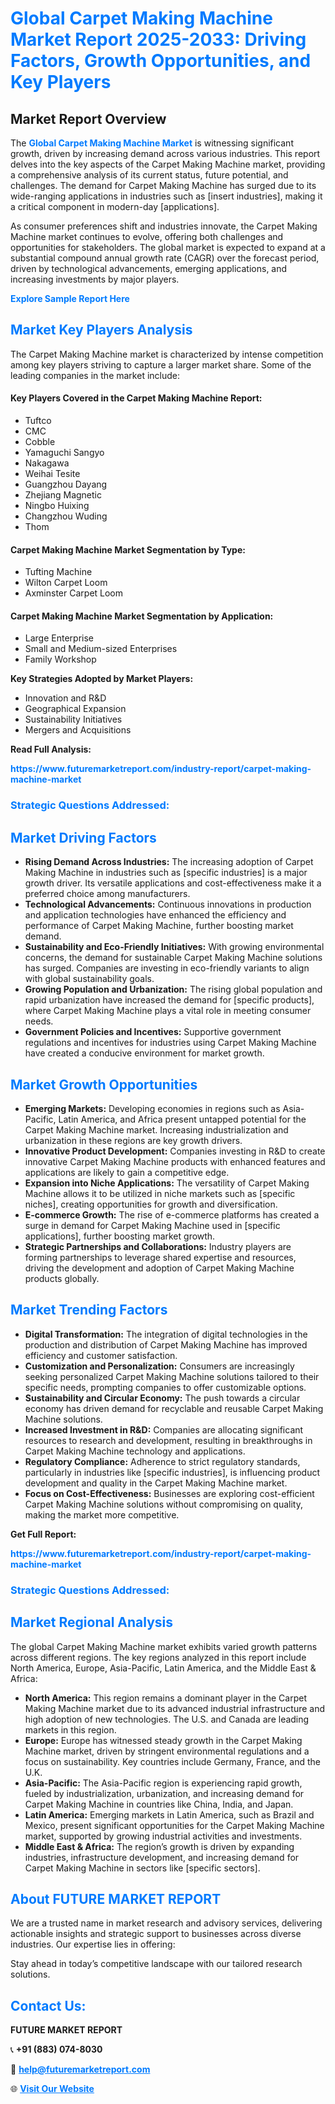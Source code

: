 <h1 style="color: #007BFF;">Global Carpet Making Machine Market Report 2025-2033: Driving Factors, Growth Opportunities, and Key Players</h1>

<section id="overview">
<h2>Market Report Overview</h2>
<p>The <a href="https://www.futuremarketreport.com/industry-report/carpet-making-machine-market" style="color: #007BFF; text-decoration: none;"><strong>Global Carpet Making Machine Market</strong></a> is witnessing significant growth, driven by increasing demand across various industries. This report delves into the key aspects of the Carpet Making Machine market, providing a comprehensive analysis of its current status, future potential, and challenges. The demand for Carpet Making Machine has surged due to its wide-ranging applications in industries such as [insert industries], making it a critical component in modern-day [applications].</p>
<p>As consumer preferences shift and industries innovate, the Carpet Making Machine market continues to evolve, offering both challenges and opportunities for stakeholders. The global market is expected to expand at a substantial compound annual growth rate (CAGR) over the forecast period, driven by technological advancements, emerging applications, and increasing investments by major players.</p>
</section>

<section id="overview">
<p><a href="https://www.futuremarketreport.com/request-sample/reportId=83524" style="color: #007BFF; text-decoration: none;"><strong>Explore Sample Report Here</strong></a></p>
</section>

<section id="key-players">
<h2 style="color: #007BFF;">Market Key Players Analysis</h2>
<p>The Carpet Making Machine market is characterized by intense competition among key players striving to capture a larger market share. Some of the leading companies in the market include:</p>
<h4>Key Players Covered in the Carpet Making Machine Report:</h4>
<ul><li>Tuftco</li><li>CMC</li><li>Cobble</li><li>Yamaguchi Sangyo</li><li>Nakagawa</li><li>Weihai Tesite</li><li>Guangzhou Dayang</li><li>Zhejiang Magnetic</li><li>Ningbo Huixing</li><li>Changzhou Wuding</li><li>Thom</li></ul>
<h4>Carpet Making Machine Market Segmentation by Type:</h4>
<ul><li>Tufting Machine</li><li>Wilton Carpet Loom</li><li>Axminster Carpet Loom</li></ul>

<h4>Carpet Making Machine Market Segmentation by Application:</h4>
<ul><li>Large Enterprise</li><li>Small and Medium-sized Enterprises</li><li>Family Workshop</li></ul>
<p><strong>Key Strategies Adopted by Market Players:</strong></p>
<ul>
<li>Innovation and R&D</li>
<li>Geographical Expansion</li>
<li>Sustainability Initiatives</li>
<li>Mergers and Acquisitions</li>
</ul>
</section>

<section>
<p><strong>Read Full Analysis: </strong></p><a href="https://www.futuremarketreport.com/industry-report/carpet-making-machine-market" style="color: #007BFF; text-decoration: none;"><strong>https://www.futuremarketreport.com/industry-report/carpet-making-machine-market</strong></a>
<h3 style="color: #007BFF;">Strategic Questions Addressed:</h3>
</section>

<section id="driving-factors">
<h2 style="color: #007BFF;">Market Driving Factors</h2>
<ul>
<li><strong>Rising Demand Across Industries:</strong> The increasing adoption of Carpet Making Machine in industries such as [specific industries] is a major growth driver. Its versatile applications and cost-effectiveness make it a preferred choice among manufacturers.</li>
<li><strong>Technological Advancements:</strong> Continuous innovations in production and application technologies have enhanced the efficiency and performance of Carpet Making Machine, further boosting market demand.</li>
<li><strong>Sustainability and Eco-Friendly Initiatives:</strong> With growing environmental concerns, the demand for sustainable Carpet Making Machine solutions has surged. Companies are investing in eco-friendly variants to align with global sustainability goals.</li>
<li><strong>Growing Population and Urbanization:</strong> The rising global population and rapid urbanization have increased the demand for [specific products], where Carpet Making Machine plays a vital role in meeting consumer needs.</li>
<li><strong>Government Policies and Incentives:</strong> Supportive government regulations and incentives for industries using Carpet Making Machine have created a conducive environment for market growth.</li>
</ul>
</section>

<section id="growth-opportunities">
<h2 style="color: #007BFF;">Market Growth Opportunities</h2>
<ul>
<li><strong>Emerging Markets:</strong> Developing economies in regions such as Asia-Pacific, Latin America, and Africa present untapped potential for the Carpet Making Machine market. Increasing industrialization and urbanization in these regions are key growth drivers.</li>
<li><strong>Innovative Product Development:</strong> Companies investing in R&D to create innovative Carpet Making Machine products with enhanced features and applications are likely to gain a competitive edge.</li>
<li><strong>Expansion into Niche Applications:</strong> The versatility of Carpet Making Machine allows it to be utilized in niche markets such as [specific niches], creating opportunities for growth and diversification.</li>
<li><strong>E-commerce Growth:</strong> The rise of e-commerce platforms has created a surge in demand for Carpet Making Machine used in [specific applications], further boosting market growth.</li>
<li><strong>Strategic Partnerships and Collaborations:</strong> Industry players are forming partnerships to leverage shared expertise and resources, driving the development and adoption of Carpet Making Machine products globally.</li>
</ul>
</section>

<section id="trending-factors">
<h2 style="color: #007BFF;">Market Trending Factors</h2>
<ul>
<li><strong>Digital Transformation:</strong> The integration of digital technologies in the production and distribution of Carpet Making Machine has improved efficiency and customer satisfaction.</li>
<li><strong>Customization and Personalization:</strong> Consumers are increasingly seeking personalized Carpet Making Machine solutions tailored to their specific needs, prompting companies to offer customizable options.</li>
<li><strong>Sustainability and Circular Economy:</strong> The push towards a circular economy has driven demand for recyclable and reusable Carpet Making Machine solutions.</li>
<li><strong>Increased Investment in R&D:</strong> Companies are allocating significant resources to research and development, resulting in breakthroughs in Carpet Making Machine technology and applications.</li>
<li><strong>Regulatory Compliance:</strong> Adherence to strict regulatory standards, particularly in industries like [specific industries], is influencing product development and quality in the Carpet Making Machine market.</li>
<li><strong>Focus on Cost-Effectiveness:</strong> Businesses are exploring cost-efficient Carpet Making Machine solutions without compromising on quality, making the market more competitive.</li>
</ul>
</section>

<section>
<p><strong>Get Full Report: </strong></p><a href="https://www.futuremarketreport.com/industry-report/carpet-making-machine-market" style="color: #007BFF; text-decoration: none;"><strong>https://www.futuremarketreport.com/industry-report/carpet-making-machine-market</strong></a>
<h3 style="color: #007BFF;">Strategic Questions Addressed:</h3>
</section>


<section id="regional-analysis">
<h2 style="color: #007BFF;">Market Regional Analysis</h2>
<p>The global Carpet Making Machine market exhibits varied growth patterns across different regions. The key regions analyzed in this report include North America, Europe, Asia-Pacific, Latin America, and the Middle East & Africa:</p>
<ul>
<li><strong>North America:</strong> This region remains a dominant player in the Carpet Making Machine market due to its advanced industrial infrastructure and high adoption of new technologies. The U.S. and Canada are leading markets in this region.</li>
<li><strong>Europe:</strong> Europe has witnessed steady growth in the Carpet Making Machine market, driven by stringent environmental regulations and a focus on sustainability. Key countries include Germany, France, and the U.K.</li>
<li><strong>Asia-Pacific:</strong> The Asia-Pacific region is experiencing rapid growth, fueled by industrialization, urbanization, and increasing demand for Carpet Making Machine in countries like China, India, and Japan.</li>
<li><strong>Latin America:</strong> Emerging markets in Latin America, such as Brazil and Mexico, present significant opportunities for the Carpet Making Machine market, supported by growing industrial activities and investments.</li>
<li><strong>Middle East & Africa:</strong> The region’s growth is driven by expanding industries, infrastructure development, and increasing demand for Carpet Making Machine in sectors like [specific sectors].</li>
</ul>
</section>

<footer>
<h2 style="color: #007BFF;">About FUTURE MARKET REPORT</h2>
<p>We are a trusted name in market research and advisory services, delivering actionable insights and strategic support to businesses across diverse industries. Our expertise lies in offering:</p>

<p>Stay ahead in today’s competitive landscape with our tailored research solutions.</p>

<h2 style="color: #007BFF;">Contact Us:</h2>
<p><strong>FUTURE MARKET REPORT</strong></p>
<p>📞 <strong>+91 (883) 074-8030</strong></p>
<p>📧 <strong><a href="mailto:help@futuremarketreport.com" style="color: #007BFF;">help@futuremarketreport.com</a></strong></p>
<p>🌐 <strong><a href="https://www.futuremarketreport.com/" style="color: #007BFF;">Visit Our Website</a></strong></p>
</footer>
